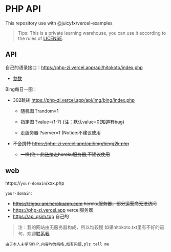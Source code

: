 # PHP API

This repository use with @juicyfx/vercel-examples

> Tips: This is a private learning warehouse, you can use it according to the rules of [LICENSE](/LICENSE).


## API

自己的语录接口：https://php-zi.vercel.app/api/hitokoto/index.php

- [参数](/api/hitokoto/readme.md)

Bing每日一图：

- 302跳转 https://php-zi.vercel.app/api/img/bing/index.php
  - 随机图 ?random=1
  - 指定图 ?value=(1-7) (注：默认value=0(~~知道有bug~~)
  
  - 走服务器 ?server=1 (Notice:不建议使用
- ~~不会跳转 https://php-zi.vercel.app/api/img/bing/2k.php~~
  
  - ~~一样(注：此链接走heroku服务器,不建议使用~~

## web

https://`your-domain`/xxx.php

`your-domain`: 

  - ~~https://zigou-api.herokuapp.com  heroku服务器，部分运营商无法访问~~
  - https://php-zi.vercel.app vercel服务器
  - https://api.qsim.top 自己的



> 注：我的网站由无服务器构成，所以均较慢 如果hitokoto.txt里有不好的语句，欢迎[联系我](https://www.qsim.top)

`由于本人未学习PHP,内容均为网络,如有问题,plz tell me`